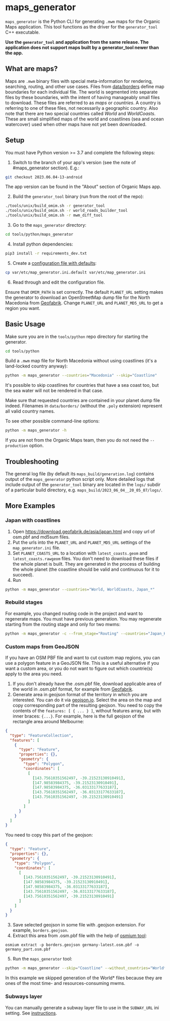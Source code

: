# maps_generator

`maps_generator` is the Python CLI for generating `.mwm` maps for the Organic Maps application. This tool functions as the driver for the `generator_tool` C++ executable.

**Use the `generator_tool` and application from the same release. The application does not support
maps built by a generator_tool newer than the app.**

## What are maps?

Maps are `.mwm` binary files with special meta-information for rendering, searching, routing, and other use cases.
Files from [data/borders](https://github.com/organicmaps/organicmaps/tree/master/data/borders) define map boundaries for each individual file. The world is segmented into separate files by these boundaries, with the intent of having manageably small files to download. These files are referred to as *maps* or *countries*. A country is referring to one of these files, not necessarily a geographic country. Also note that there are two special countries called *World* and *WorldCoasts*. These are small simplified maps of the world and coastlines (sea and ocean watercover) used when other maps have not yet been downloaded.

## Setup

You must have Python version >= 3.7 and complete the following steps:

1. Switch to the branch of your app's version (see the note of #maps_generator section). E.g.:

```sh
git checkout 2023.06.04-13-android
```

The app version can be found in the "About" section of Organic Maps app.

2. Build the `generator_tool` binary (run from the root of the repo):

```sh
./tools/unix/build_omim.sh -r generator_tool
./tools/unix/build_omim.sh -r world_roads_builder_tool
./tools/unix/build_omim.sh -r mwm_diff_tool
```

3. Go to the `maps_generator` directory:

```sh
cd tools/python/maps_generator
```

4. Install python dependencies:

```sh
pip3 install -r requirements_dev.txt
```

5. Create a [configuration file with defaults](https://github.com/organicmaps/organicmaps/blob/master/tools/python/maps_generator/var/etc/map_generator.ini.default):

```sh
cp var/etc/map_generator.ini.default var/etc/map_generator.ini
```

6. Read through and edit the configuration file.

Ensure that `OMIM_PATH` is set correctly.
The default `PLANET_URL` setting makes the generator to download an OpenStreetMap dump file for the North Macedonia from [Geofabrik](http://download.geofabrik.de/index.html). Change `PLANET_URL` and `PLANET_MD5_URL` to get a region you want.

## Basic Usage

Make sure you are in the `tools/python` repo directory for starting the generator.

```sh
cd tools/python
```

Build a `.mwm` map file for North Macedonia without using coastlines (it's a land-locked country anyway):
```sh
python -m maps_generator --countries="Macedonia" --skip="Coastline"
```

It's possible to skip coastlines for countries that have a sea coast too, but the sea water will not be rendered in that case.

Make sure that requested countries are contained in your planet dump file indeed. Filenames in `data/borders/` (without the `.poly` extension) represent all valid country names.

To see other possible command-line options:
```sh
python -m maps_generator -h
```

If you are not from the Organic Maps team, then you do not need the `--production` option.

## Troubleshooting

The general log file (by default its `maps_build/generation.log`) contains output of the `maps_generator` python script only. More detailed logs that include output of the `generator_tool` binary are located in the `logs/` subdir of a particular build directory, e.g. `maps_build/2023_06_04__20_05_07/logs/`.

## More Examples

### Japan with coastlines

1. Open https://download.geofabrik.de/asia/japan.html and copy url of osm.pbf and md5sum files.
2. Put the urls into the `PLANET_URL` and `PLANET_MD5_URL` settings of the `map_generator.ini` file.
3. Set `PLANET_COASTS_URL` to a location with `latest_coasts.geom` and `latest_coasts.rawgeom` files. You don't need to download these files if the whole planet is built. They are generated in the process of building the whole planet (the coastline should be valid and continuous for it to succeed).
4. Run

```sh
python -m maps_generator --countries="World, WorldCoasts, Japan_*"
```

### Rebuild stages

For example, you changed routing code in the project and want to regenerate maps.
You must have previous generation. You may regenerate starting from the routing stage and only for two mwms:

```sh
python -m maps_generator -c --from_stage="Routing" --countries="Japan_Kinki Region_Osaka_Osaka, Japan_Chugoku Region_Tottori"
```

### Custom maps from GeoJSON

If you have an OSM PBF file and want to cut custom map regions, you can use a polygon feature in a GeoJSON file. This is a useful alternative if you want a custom area, or you do not want to figure out which countrie(s) apply to the area you need.

1. If you don't already have the .osm.pbf file, download applicable area of the world in .osm.pbf format, for example from [Geofabrik](http://download.geofabrik.de/index.html).
2. Generate area in geojson format of the territory in which you are interested. You can do it via [geojson.io](http://geojson.io/). Select the area on the map and copy corresponding part of the resulting geojson. You need to copy the contents of the `features: [ { ... } ]`, without features array, but with inner braces: `{...}`. For example, here is the full geojson of the rectangle area around Melbourne:

```json
{
  "type": "FeatureCollection",
  "features": [
    {
      "type": "Feature",
      "properties": {},
      "geometry": {
        "type": "Polygon",
        "coordinates": [
          [
            [143.75610351562497, -39.21523130910491],
            [147.98583984375, -39.21523130910491],
            [147.98583984375, -36.03133177633187],
            [143.75610351562497, -36.03133177633187],
            [143.75610351562497, -39.21523130910491]
          ]
        ]
      }
    }
  ]
}
```

You need to copy this part of the geojson:

```json
{
  "type": "Feature",
  "properties": {},
  "geometry": {
    "type": "Polygon",
    "coordinates": [
      [
        [143.75610351562497, -39.21523130910491],
        [147.98583984375, -39.21523130910491],
        [147.98583984375, -36.03133177633187],
        [143.75610351562497, -36.03133177633187],
        [143.75610351562497, -39.21523130910491]
      ]
    ]
  }
}
```

3. Save selected geojson in some file with .geojson extension. For example, `borders.geojson`.
4. Extract this area from .osm.pbf file with the help of [osmium tool](https://osmcode.org/osmium-tool/):

```
osmium extract -p borders.geojson germany-latest.osm.pbf -o germany_part.osm.pbf
```

5. Run the `maps_generator` tool:

```sh
python -m maps_generator --skip="Coastline" --without_countries="World*"
```

In this example we skipped generation of the World\* files because they are ones of the most time- and resources-consuming mwms.

### Subways layer

You can manually generate a subway layer file to use in the `SUBWAY_URL` ini setting. See [instructions](https://github.com/organicmaps/organicmaps/tree/master/docs/SUBWAY_GENERATION.md).
